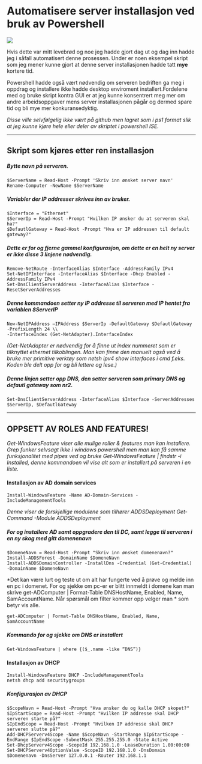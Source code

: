 # Automatisere server installasjon ved bruk av Powershell
![](https://i0.wp.com/blogit.create.pt/wp-content/uploads/2017/02/powershell-cim_1.jpg?fit=1118%2C628&ssl=1)

Hvis dette var mitt levebrød og noe jeg hadde gjort dag ut og dag inn hadde jeg i såfall automatisert denne prosessen.
Under er noen eksempel skript som jeg mener kunne gjort at denne server installasjonen hadde tatt **mye** kortere tid.

Powershell hadde også vært nødvendig om serveren bedriften ga meg i oppdrag og installere
ikke hadde desktop enviroment installert.Fordelene med og bruke skript kontra GUI er at jeg kunne konsentrert meg mer om andre arbeidsoppgaver mens server installasjonen pågår og dermed spare tid og bli mye mer konkuransedyktig.

*Disse ville selvfølgelig ikke vært på github men lagret som i ps1 format slik at jeg kunne kjøre hele eller deler av skriptet i powershell ISE.*

---
## Skript som kjøres etter ren installasjon  ##

##### Bytte navn på serveren. #####
```{PowerShell}
$ServerName = Read-Host -Prompt 'Skriv inn ønsket server navn'
Rename-Computer -NewName $ServerName
```

##### Variabler der IP addresser skrives inn av bruker. #####
```
$Interface = "Ethernet"
$ServerIp = Read-Host -Prompt "Hvilken IP ønsker du at serveren skal ha?"
$DefautlGateway = Read-Host -Prompt "Hva er IP addressen til default gateway?"
```

##### Dette er for og fjerne gammel konfigurasjon, om dette er en helt ny server er ikke disse 3 linjene nødvendig. #####
```
Remove-NetRoute -InterfaceAlias $Interface -AddressFamily IPv4
Set-NetIPInterface -InterfaceAlias $Interface -Dhcp Enabled -AddressFamily IPv4
Set-DnsClientServerAddress -InterfaceAlias $Interface -ResetServerAddresses
```
##### Denne kommandoen setter ny IP addresse til serveren med IP hentet fra variablen $ServerIP #####
```
New-NetIPAddress –IPAddress $ServerIp -DefaultGateway $DefautlGateway -PrefixLength 24 \\
-InterfaceIndex (Get-NetAdapter).InterfaceIndex
```
*(Get-NetAdapter er nødvendig for å finne ut index nummeret som er tilknyttet ethernet tilkoblingen. Man kan finne den manuelt også ved å bruke mer primitive verktøy som netsh ipv4 show interfaces i cmd f.eks. Koden ble delt opp
for og bli lettere og lese.)*

##### Denne linjen setter opp DNS, den setter serveren som primary DNS og defautl gateway som nr2. #####
```
Set-DnsClientServerAddress -InterfaceAlias $Interface -ServerAddresses $ServerIp, $DefautlGateway
```

---

## OPPSETT AV ROLES AND FEATURES! ##

*Get-WindowsFeature viser alle mulige roller & features man kan installere.*
*Grep funker selvsagt ikke i windows powershell men man kan få samme funksjonalitet med pipes ved og bruke*
*Get-WindowsFeature | findstr -i Installed, denne kommandoen vil vise alt som er installert på serveren i en liste.*

#### Installasjon av AD domain services ####
```
Install-WindowsFeature -Name AD-Domain-Services -IncludeManagementTools
```

*Denne viser de forskjellige modulene som tilhører ADDSDeployment
Get-Command -Module ADDSDeployment*

##### For og installere AD samt oppgradere den til DC, samt legge til serveren i en ny skog med gitt domenenavn #####
```
$DomeneNavn = Read-Host -Prompt "Skriv inn ønsket domenenavn?"
Install-ADDSForest -DomainName $DomeneNavn
Install-ADDSDomainController -InstallDns -Credential (Get-Credential) -DomainName $DomeneNavn
```

*Det kan være lurt og teste ut om alt har fungerte ved å prøve og melde inn en pc i domenet. For og sjekke om pc-er er blitt innmeldt i domene kan man
skrive get-ADComputer | Format-Table DNSHostName, Enabled, Name, SamAccountName. Når spørsmål om filter kommer opp velger man * som betyr vis alle.
```
get-ADComputer | Format-Table DNSHostName, Enabled, Name, SamAccountName
```
##### Kommando for og sjekke om DNS er installert #####
```
Get-WindowsFeature | where {($_.name -like “DNS”)}
```

#### Installasjon av DHCP ####
```
Install-WindowsFeature DHCP -IncludeManagementTools
netsh dhcp add securitygroups
```
##### Konfigurasjon av DHCP #####
```
$ScopeNavn = Read-Host -Prompt "Hva ønsker du og kalle DHCP skopet?"
$IpStartScope = Read-Host -Prompt "Hvilken IP addresse skal DHCP serveren starte på?"
$IpEndScope = Read-Host -Prompt "Hvilken IP addresse skal DHCP serveren slutte på?"
Add-DHCPServerv4Scope -Name $ScopeNavn -StartRange $IpStartScope -EndRange $IpEndScope -SubnetMask 255.255.255.0 -State Active
Set-DhcpServerv4Scope -ScopeId 192.168.1.0 -LeaseDuration 1.00:00:00
Set-DHCPServerv4OptionValue -ScopeID 192.168.1.0 -DnsDomain $Domenenavn -DnsServer 127.0.0.1 -Router 192.168.1.1
```

